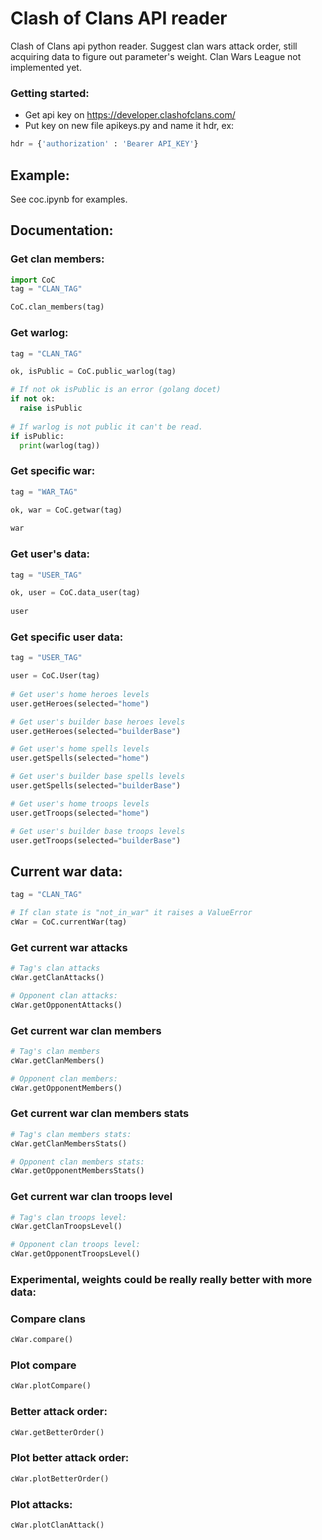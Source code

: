 # Clash of Clans API reader
Clash of Clans api python reader.
Suggest clan wars attack order, still acquiring data to figure out parameter's weight.
Clan Wars League not implemented yet.

### Getting started:
- Get api key on https://developer.clashofclans.com/
- Put key on new file apikeys.py and name it hdr, ex:

```python
hdr = {'authorization' : 'Bearer API_KEY'}
```
## Example:
See coc.ipynb for examples.
  
## Documentation:
### Get clan members:
```python
import CoC
tag = "CLAN_TAG"

CoC.clan_members(tag)
```

### Get warlog:
```python
tag = "CLAN_TAG"

ok, isPublic = CoC.public_warlog(tag)

# If not ok isPublic is an error (golang docet)
if not ok:
  raise isPublic
  
# If warlog is not public it can't be read.
if isPublic:
  print(warlog(tag))
```

### Get specific war:
```python
tag = "WAR_TAG"

ok, war = CoC.getwar(tag)
  
war
```

### Get user's data:
```python
tag = "USER_TAG"

ok, user = CoC.data_user(tag)
  
user
```

### Get specific user data:
```python
tag = "USER_TAG"

user = CoC.User(tag)
  
# Get user's home heroes levels
user.getHeroes(selected="home")

# Get user's builder base heroes levels
user.getHeroes(selected="builderBase")

# Get user's home spells levels
user.getSpells(selected="home")

# Get user's builder base spells levels
user.getSpells(selected="builderBase")

# Get user's home troops levels
user.getTroops(selected="home")

# Get user's builder base troops levels
user.getTroops(selected="builderBase")
```

## Current war data:
```python
tag = "CLAN_TAG"

# If clan state is "not_in_war" it raises a ValueError
cWar = CoC.currentWar(tag)
```

### Get current war attacks
```python
# Tag's clan attacks
cWar.getClanAttacks()

# Opponent clan attacks:
cWar.getOpponentAttacks()
```

### Get current war clan members
```python
# Tag's clan members
cWar.getClanMembers()

# Opponent clan members:
cWar.getOpponentMembers()
```

### Get current war clan members stats
```python
# Tag's clan members stats:
cWar.getClanMembersStats()

# Opponent clan members stats:
cWar.getOpponentMembersStats()
```

### Get current war clan troops level
```python
# Tag's clan troops level:
cWar.getClanTroopsLevel()

# Opponent clan troops level:
cWar.getOpponentTroopsLevel()
```

### Experimental, weights could be really really better with more data:
### Compare clans
```python
cWar.compare()
```
### Plot compare
```python
cWar.plotCompare()
```

### Better attack order:
```python
cWar.getBetterOrder()
```

### Plot better attack order:
```python
cWar.plotBetterOrder()
```

### Plot attacks:
```python
cWar.plotClanAttack()
```
